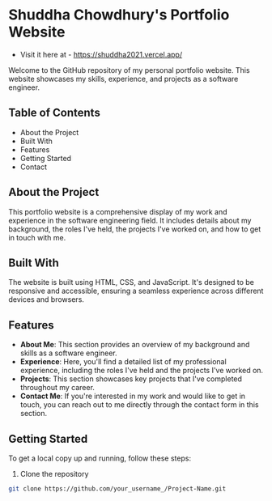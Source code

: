 # Shuddha Chowdhury's Portfolio Website
   - Visit it here at - https://shuddha2021.vercel.app/

Welcome to the GitHub repository of my personal portfolio website. This website showcases my skills, experience, and projects as a software engineer.

## Table of Contents

- About the Project
- Built With
- Features
- Getting Started
- Contact

## About the Project

This portfolio website is a comprehensive display of my work and experience in the software engineering field. It includes details about my background, the roles I've held, the projects I've worked on, and how to get in touch with me.

## Built With

The website is built using HTML, CSS, and JavaScript. It's designed to be responsive and accessible, ensuring a seamless experience across different devices and browsers.

## Features

- **About Me**: This section provides an overview of my background and skills as a software engineer.
- **Experience**: Here, you'll find a detailed list of my professional experience, including the roles I've held and the projects I've worked on.
- **Projects**: This section showcases key projects that I've completed throughout my career.
- **Contact Me**: If you're interested in my work and would like to get in touch, you can reach out to me directly through the contact form in this section.

## Getting Started

To get a local copy up and running, follow these steps:

1. Clone the repository
```bash
git clone https://github.com/your_username_/Project-Name.git
